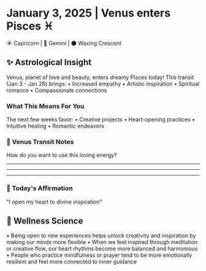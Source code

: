 # January 3, 2025 | Venus enters Pisces ♓️
☀️ Capricorn | 🌙 Gemini | 🌑 Waxing Crescent

## ✨ Astrological Insight
Venus, planet of love and beauty, enters dreamy Pisces today! 
This transit (Jan 3 - Jan 28) brings:
• Increased empathy
• Artistic inspiration
• Spiritual romance
• Compassionate connections

### What This Means For You
The next few weeks favor:
• Creative projects
• Heart-opening practices
• Intuitive healing
• Romantic endeavors

### 📝 Venus Transit Notes
How do you want to use this loving energy?
_______________________
_______________________
_______________________

### 🌟 Today's Affirmation
"I open my heart to divine inspiration" 

## 🧠 Wellness Science
• Being open to new experiences helps unlock creativity and inspiration by making our minds more flexible
• When we feel inspired through meditation or creative flow, our heart rhythms become more balanced and harmonious
• People who practice mindfulness or prayer tend to be more emotionally resilient and feel more connected to inner guidance

